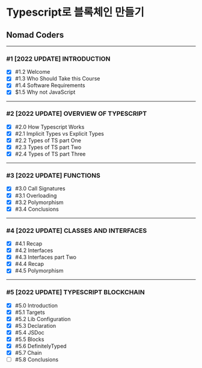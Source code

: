 # Typescript로 블록체인 만들기

## Nomad Coders

---

### #1 [2022 UPDATE] INTRODUCTION

- [x] #1.2 Welcome
- [x] #1.3 Who Should Take this Course
- [x] #1.4 Software Requirements
- [x] $1.5 Why not JavaScript

---

### #2 [2022 UPDATE] OVERVIEW OF TYPESCRIPT

- [x] #2.0 How Typescript Works
- [x] #2.1 Implicit Types vs Explicit Types
- [x] #2.2 Types of TS part One
- [x] #2.3 Types of TS part Two
- [x] #2.4 Types of TS part Three

---

### #3 [2022 UPDATE] FUNCTIONS

- [x] #3.0 Call Signatures
- [x] #3.1 Overloading
- [x] #3.2 Polymorphism
- [x] #3.4 Conclusions

---

### #4 [2022 UPDATE] CLASSES AND INTERFACES

- [x] #4.1 Recap
- [x] #4.2 Interfaces
- [x] #4.3 Interfaces part Two
- [x] #4.4 Recap
- [x] #4.5 Polymorphism

---

### #5 [2022 UPDATE] TYPESCRIPT BLOCKCHAIN

- [x] #5.0 Introduction
- [x] #5.1 Targets
- [x] #5.2 Lib Configuration
- [x] #5.3 Declaration
- [x] #5.4 JSDoc
- [x] #5.5 Blocks
- [x] #5.6 DefinitelyTyped
- [x] #5.7 Chain
- [ ] #5.8 Conclusions
